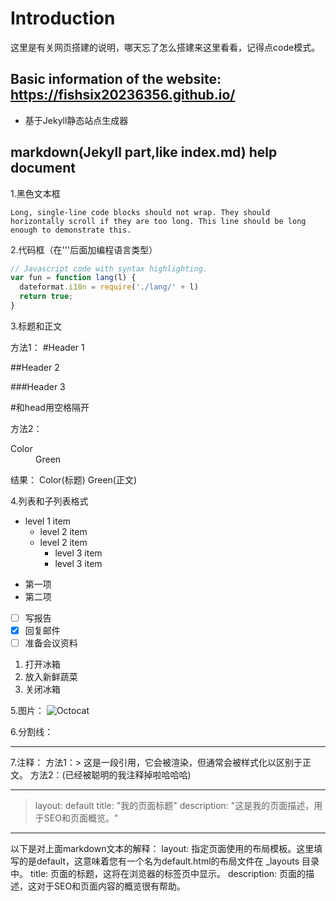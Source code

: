 # Introduction

这里是有关网页搭建的说明，哪天忘了怎么搭建来这里看看，记得点code模式。

## Basic information of the website: https://fishsix20236356.github.io/

* 基于Jekyll静态站点生成器

## markdown(Jekyll part,like index.md) help document

1.黑色文本框
```
Long, single-line code blocks should not wrap. They should horizontally scroll if they are too long. This line should be long enough to demonstrate this.
```

2.代码框（在'''后面加编程语言类型）

```js
// Javascript code with syntax highlighting.
var fun = function lang(l) {
  dateformat.i18n = require('./lang/' + l)
  return true;
}
```

3.标题和正文

方法1：
#Header 1

##Header 2

###Header 3

#和head用空格隔开

方法2：
<dl>
<dt>Color</dt>
<dd>Green</dd>
</dl>
结果：
Color(标题)
Green(正文)

4.列表和子列表格式

- level 1 item
  - level 2 item
  - level 2 item
    - level 3 item
    - level 3 item

* 第一项
* 第二项

- [ ] 写报告
- [x] 回复邮件
- [ ] 准备会议资料

1. 打开冰箱
2. 放入新鲜蔬菜
3. 关闭冰箱

5.图片：
![Octocat](https://github.githubassets.com/images/icons/emoji/octocat.png)

6.分割线：
* * *

7.注释：
方法1：> 这是一段引用，它会被渲染，但通常会被样式化以区别于正文。
方法2：(已经被聪明的我注释掉啦哈哈哈)<!-- 这是一段注释，它不会在渲染的HTML中显示 -->

---
>layout: default
title: "我的页面标题"
description: "这是我的页面描述，用于SEO和页面概览。"
---

以下是对上面markdown文本的解释：
layout: 指定页面使用的布局模板。这里填写的是default，这意味着您有一个名为default.html的布局文件在 _layouts 目录中。
title: 页面的标题，这将在浏览器的标签页中显示。
description: 页面的描述，这对于SEO和页面内容的概览很有帮助。


